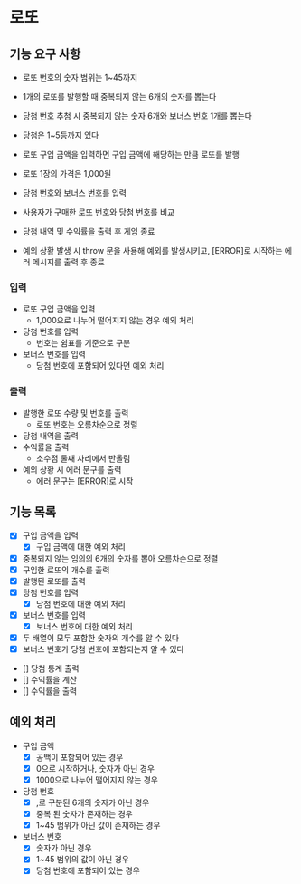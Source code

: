 # 로또

## 기능 요구 사항

- 로또 번호의 숫자 범위는 1~45까지
- 1개의 로또를 발행할 때 중복되지 않는 6개의 숫자를 뽑는다
- 당첨 번호 추첨 시 중복되지 않는 숫자 6개와 보너스 번호 1개를 뽑는다
- 당첨은 1~5등까지 있다

- 로또 구입 금액을 입력하면 구입 금액에 해당하는 만큼 로또를 발행
- 로또 1장의 가격은 1,000원
- 당첨 번호와 보너스 번호를 입력
- 사용자가 구매한 로또 번호와 당첨 번호를 비교
- 당첨 내역 및 수익률을 출력 후 게임 종료
- 예외 상황 발생 시 throw 문을 사용해 예외를 발생시키고, [ERROR]로 시작하는 에러
  메시지를 출력 후 종료

### 입력

- 로또 구입 금액을 입력
  - 1,000으로 나누어 떨어지지 않는 경우 예외 처리
- 당첨 번호를 입력
  - 번호는 쉼표를 기준으로 구분
- 보너스 번호를 입력
  - 당첨 번호에 포함되어 있다면 예외 처리

### 출력

- 발행한 로또 수량 및 번호를 출력
  - 로또 번호는 오름차순으로 정렬
- 당첨 내역을 출력
- 수익률을 출력
  - 소수점 둘째 자리에서 반올림
- 예외 상황 시 에러 문구를 출력
  - 에러 문구는 [ERROR]로 시작

## 기능 목록

- [x] 구입 금액을 입력
  - [x] 구입 금액에 대한 예외 처리
- [x] 중복되지 않는 임의의 6개의 숫자를 뽑아 오름차순으로 정렬
- [x] 구입한 로또의 개수를 출력
- [x] 발행된 로또를 출력
- [x] 당첨 번호를 입력
  - [x] 당첨 번호에 대한 예외 처리
- [x] 보너스 번호를 입력
  - [x] 보너스 번호에 대한 예외 처리
- [x] 두 배열이 모두 포함한 숫자의 개수를 알 수 있다
- [x] 보너스 번호가 당첨 번호에 포함되는지 알 수 있다
- [] 당첨 통계 출력
- [] 수익률을 계산
- [] 수익률을 출력

## 예외 처리

- 구입 금액
  - [x] 공백이 포함되어 있는 경우
  - [x] 0으로 시작하거나, 숫자가 아닌 경우
  - [x] 1000으로 나누어 떨어지지 않는 경우
- 당첨 번호
  - [x] ,로 구분된 6개의 숫자가 아닌 경우
  - [x] 중복 된 숫자가 존재하는 경우
  - [x] 1~45 범위가 아닌 값이 존재하는 경우
- 보너스 번호
  - [x] 숫자가 아닌 경우
  - [x] 1~45 범위의 값이 아닌 경우
  - [x] 당첨 번호에 포함되어 있는 경우
